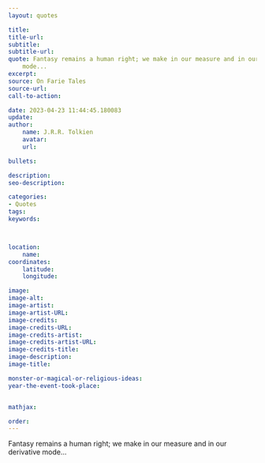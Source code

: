 ```yaml
---
layout: quotes

title:
title-url:
subtitle:
subtitle-url:
quote: Fantasy remains a human right; we make in our measure and in our derivative
    mode...
excerpt:
source: On Farie Tales
source-url:
call-to-action:

date: 2023-04-23 11:44:45.180083
update:
author:
    name: J.R.R. Tolkien
    avatar:
    url:

bullets:

description:
seo-description:

categories:
- Quotes
tags:
keywords:



location:
    name:
coordinates:
    latitude:
    longitude:

image:
image-alt:
image-artist:
image-artist-URL:
image-credits:
image-credits-URL:
image-credits-artist:
image-credits-artist-URL:
image-credits-title:
image-description:
image-title:

monster-or-magical-or-religious-ideas:
year-the-event-took-place:


mathjax:

order:
---
```

Fantasy remains a human right; we make in our measure and in our derivative mode...